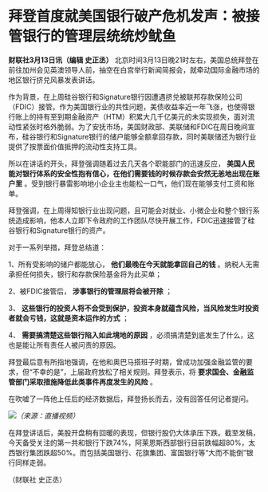 # 拜登首度就美国银行破产危机发声：被接管银行的管理层统统炒鱿鱼

**财联社3月13日讯（编辑 史正丞）**
北京时间3月13日晚21时左右，美国总统拜登在前往加州会见英澳领导人前，抽空在白宫举行新闻简报会，就牵动国际金融市场的地区银行挤兑风暴发表讲话。

作为背景，在上周硅谷银行和Signature银行因遭遇挤兑被联邦存款保险公司（FDIC）接管。作为美国银行业的共性问题，美债收益率近一年飞涨，也使得银行账上的持有至到期金融资产（HTM）积累大几千亿美元的未实现损失，面对流动性紧张时格外脆弱。为了安抚市场，美国财政部、美联储和FDIC在周日晚间宣布，硅谷银行和Signature银行的储户能够全额拿回存款，同时美联储还为银行业提供了按票面价值抵押的流动性支持工具。

所以在讲话的开头，拜登强调随着过去几天各个职能部门的迅速反应， **美国人民能对银行体系的安全性抱有信心，在他们需要钱的时候存款会安然无恙地出现在账户里**
。受到银行暴雷影响地小企业主也能松一口气，他们现在能够支付工资和账单。

拜登强调，在上周得知银行业出现问题，且可能会对就业、小微企业和整个银行系统造成影响，他本人立即下令政府的工作团队尽快开展工作，FDIC迅速接管了硅谷银行和Signature银行的资产。

对于一系列举措，拜登总结道：

1、所有受影响的储户都能放心， **他们最晚在今天就能拿回自己的钱** 。纳税人无需承担任何损失，银行和存款保险基金将为此买单；

2、被FDIC接管后， **涉事银行的管理层将会被开除** ；

3、 **这些银行的投资人将不会受到保护，投资本身就蕴含风险，当风险发生时投资者就会亏钱，这就是资本运作的方式** ；

4、 **需要搞清楚这些银行陷入如此境地的原因** ，必须搞清楚到底发生了什么，这也是能让所有责任人被问责的原因。

拜登最后意有所指地强调，在他和奥巴马搭班子时期，曾成功加强金融监管的要求，但“不幸的是”，上届政府放松了相关规则。拜登表示，将
**要求国会、金融监管部门采取措施降低此类事件再度发生的风险** 。

在吹嘘了一阵他上任后的经济数据后，拜登扬长而去，没有回答任何记者提问。

![](https://inews.gtimg.com/om_bt/O2RFoaXu-XE-8wCEl83iiN24yiLJyYRtt_cWDIwnjSRo8AA/1000)_（来源：直播视频）_

在拜登讲话后，美股开盘稍有回暖的表现，但银行股仍大体承压下跌。截至发稿，今天备受关注的第一共和银行下跌74%，阿莱恩斯西部银行目前跌幅超80%，太西银行集团跌超50%。而包括美国银行、花旗集团、富国银行等“大而不能倒”银行同样走弱。

（财联社 史正丞）

